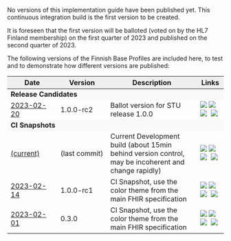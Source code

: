 No versions of this implementation guide have been published yet. This continuous integration build
is the first version to be created.

It is foreseen that the first version will be balloted (voted on by the HL7 Finland membership) on
the first quarter of 2023 and published on the second quarter of 2023.

<div id="history-data">
  <p>The following versions of the Finnish Base Profiles are included here, to test and to
  demonstrate how different versions are published:</p>
  <table class="history-grid">
    <thead>
      <tr style="background-color: #efefef">
        <th width="100px">Date</th>
        <th width="100px">Version</th>
        <th>Description</th>
        <th>Links</th>
      </tr>
    </thead>
    <tbody>
      <tr style="background-color: #f9f9f9">
        <td colspan="4"><b>Release Candidates</b></td>
      </tr>
      <tr>
        <td><a href="https://hl7.fi/fhir/finnish-smart/1.0-rc2/">2023-02-20</a></td>
        <td>1.0.0-rc2</td><td>Ballot version for STU release 1.0.0</td>
        <td><a title="Home Page" href="https://hl7.fi/fhir/finnish-smart/1.0-rc2/"><img src="https://hl7.org/fhir/assets/images/page.png"></a>&nbsp;<a title="Download" href="https://hl7.fi/fhir/finnish-smart/1.0-rc2/full-ig.zip"><img src="https://hl7.org/fhir/assets/images/download.gif"></a>&nbsp;<a title="QA Page" href="https://hl7.fi/fhir/finnish-smart/1.0-rc2/qa.html"><img src="https://hl7.org/fhir/assets/images/qa.png"></a>&nbsp; <a title="NPM Package hl7.fhir.fi.smart v1.0.0-rc12" href="https://hl7.fi/fhir/finnish-smart/1.0-rc2/package.tgz"><img src="https://hl7.org/fhir/assets/images/npm.png"></a></td>
      </tr>
      <tr style="background-color: #f9f9f9">
        <td colspan="4"><b>CI Snapshots</b></td>
      </tr>
      <tr>
        <td><a href="https://fhir.fi/finnish-smart/">(current)</a></td>
        <td>(last commit)</td><td>Current Development build (about 15min behind version control, may be incoherent and change rapidly)</td><td><a title="Home Page" href="https://fhir.fi/finnish-smart/"><img src="https://hl7.org/fhir/assets/images/page.png"></a>&nbsp;<a title="Download" href="https://fhir.fi/finnish-smart/full-ig.zip"><img src="https://hl7.org/fhir/assets/images/download.gif"></a>&nbsp;<a title="QA Page" href="https://fhir.fi/finnish-smart/qa.html"><img src="https://hl7.org/fhir/assets/images/qa.png"></a>&nbsp; <a title="NPM Package hl7.fhir.fi.smart" href="https://fhir.fi/finnish-smart/package.tgz"><img src="https://hl7.org/fhir/assets/images/npm.png"></a></td>
      </tr>
      <tr>
        <td><a href="https://hl7.fi/fhir/finnish-smart/1.0-rc1/">2023-02-14</a></td>
        <td>1.0.0-rc1</td><td>CI Snapshot, use the color theme from the main FHIR specification</td>
        <td><a title="Home Page" href="https://hl7.fi/fhir/finnish-smart/1.0-rc1/"><img src="https://hl7.org/fhir/assets/images/page.png"></a>&nbsp;<a title="Download" href="https://hl7.fi/fhir/finnish-smart/1.0-rc1/full-ig.zip"><img src="https://hl7.org/fhir/assets/images/download.gif"></a>&nbsp;<a title="QA Page" href="https://hl7.fi/fhir/finnish-smart/1.0-rc1/qa.html"><img src="https://hl7.org/fhir/assets/images/qa.png"></a>&nbsp; <a title="NPM Package hl7.fhir.fi.smart v1.0.0-rc1" href="https://hl7.fi/fhir/finnish-smart/1.0-rc1/package.tgz"><img src="https://hl7.org/fhir/assets/images/npm.png"></a></td>
      </tr>
      <tr>
        <td><a href="https://hl7.fi/fhir/finnish-smart/0.3/">2023-02-01</a></td>
        <td>0.3.0</td><td>CI Snapshot, use the color theme from the main FHIR specification</td>
        <td><a title="Home Page" href="https://hl7.fi/fhir/finnish-smart/0.3/"><img src="https://hl7.org/fhir/assets/images/page.png"></a>&nbsp;<a title="Download" href="https://hl7.fi/fhir/finnish-smart/0.3/full-ig.zip"><img src="https://hl7.org/fhir/assets/images/download.gif"></a>&nbsp;<a title="QA Page" href="https://hl7.fi/fhir/finnish-smart/0.3/qa.html"><img src="https://hl7.org/fhir/assets/images/qa.png"></a>&nbsp; <a title="NPM Package hl7.fhir.fi.smart v0.3.0" href="https://hl7.fi/fhir/finnish-smart/0.3/package.tgz"><img src="https://hl7.org/fhir/assets/images/npm.png"></a></td>
      </tr>
    </tbody>
  </table>
</div>
